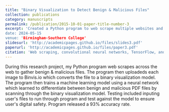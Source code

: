 ```yaml
---
title: "Binary Visualization to Detect Benign & Malicious Files"
collection: publications
category: manuscripts
permalink: /publication/2015-10-01-paper-title-number-3
excerpt: 'Created a Python program to web scrape multiple websites and gather benign & malicious files.
date: 2024-05-15
venue: 'Birmingham-Southern College'
slidesurl: 'http://academicpages.github.io/files/slides3.pdf'
paperurl: 'http://academicpages.github.io/files/paper3.pdf'
citation: 'Web scraping, convolutional neural networks, TensorFlow, and Python.'
---
```


During this research project, my Python program web scrapes across the web to gather benign & malicious files. The program then uploadeds each image to Binvis.io which converts the file to a binary visualization model. 
The program then trains a machine learning model using a neural network which learned to differentiate between benign and malicious PDF files by scanning through the binary visualization model. 
Testing included inputing user's files to run through program and test against the model to ensure user's digital safety. Program released a 93% accuracy rate.
